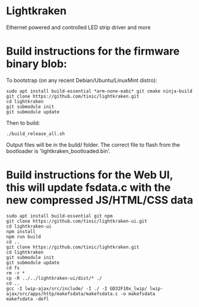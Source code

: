 # Lightkraken
Ethernet powered and controlled LED strip driver and more

# Build instructions for the firmware binary blob:

To bootstrap (on any recent Debian/Ubuntu/LinuxMint distro):

```
sudo apt install build-essential *arm-none-eabi* git cmake ninja-build
git clone https://github.com/tinic/lightkraken.git
cd lightkraken
git submodule init
git submodule update
```

Then to build:

```
./build_release_all.sh
```

Output files will be in the build/ folder. The correct file to flash from the bootloader is 'lightkraken_bootloaded.bin'.

# Build instructions for the Web UI, this will update fsdata.c with the new compressed JS/HTML/CSS data

```
sudo apt install build-essential git npm
git clone https://github.com/tinic/lightkraken-ui.git
cd lightkraken-ui
npm install
npm run build
cd ..
git clone https://github.com/tinic/lightkraken.git
cd lightkraken
git submodule init
git submodule update
cd fs
rm -r *
cp -R ../../lightkraken-ui/dist/* ./
cd ..
gcc -I lwip-ajax/src/include/ -I ./ -I GD32F10x_lwip/ lwip-ajax/src/apps/http/makefsdata/makefsdata.c -o makefsdata
makefsdata -defl
```
